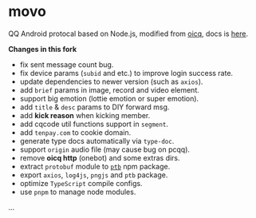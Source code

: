# movo

QQ Android protocal based on Node.js, modified from [oicq](https://github.com/takayama-lily/oicq), docs is [here](https://movo.viki.moe).

**Changes in this fork**

- fix sent message count bug.
- fix device params (`subid` and etc.) to improve login success rate.
- update dependencies to newer version (such as `axios`).
- add `brief` params in image, record and video element.
- support big emotion (lottie emotion or super emotion).
- add `title` & `desc` params to DIY forward msg.
- add **kick reason** when kicking member.
- add cqcode util functions support in `segment`.
- add `tenpay.com` to cookie domain.
- generate type docs automatically via `type-doc`.
- support `origin` audio file (may cause bug on pcqq).
- remove **oicq http** (onebot) and some extras dirs.
- extract `protobuf` module to [`ptb`](https://npm.im/ptb) npm package.
- export `axios`, `log4js`, `pngjs` and `ptb` package.
- optimize `TypeScript` compile configs.
- use `pnpm` to manage node modules.

...
